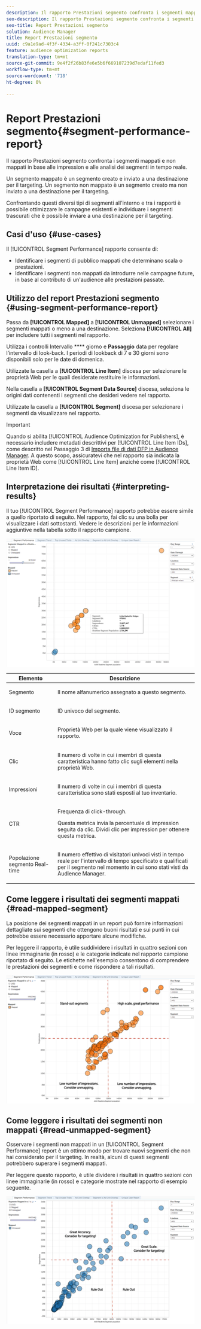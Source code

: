 ```yaml
---
description: Il rapporto Prestazioni segmento confronta i segmenti mappati e non mappati in base alle impression e alle analisi dei segmenti in tempo reale. Un segmento mappato è un segmento creato e inviato a una destinazione per il targeting. Un segmento non mappato è un segmento creato ma non inviato a una destinazione per il targeting. Confrontando questi diversi tipi di segmenti all'interno e tra i rapporti è possibile ottimizzare le campagne esistenti e individuare i segmenti trascurati che è possibile inviare a una destinazione per il targeting.
seo-description: Il rapporto Prestazioni segmento confronta i segmenti mappati e non mappati in base alle impression e alle analisi dei segmenti in tempo reale. Un segmento mappato è un segmento creato e inviato a una destinazione per il targeting. Un segmento non mappato è un segmento creato ma non inviato a una destinazione per il targeting. Confrontando questi diversi tipi di segmenti all'interno e tra i rapporti è possibile ottimizzare le campagne esistenti e individuare i segmenti trascurati che è possibile inviare a una destinazione per il targeting.
seo-title: Report Prestazioni segmento
solution: Audience Manager
title: Report Prestazioni segmento
uuid: c9a1e9ad-4f3f-4334-a3ff-0f241c7303c4
feature: audience optimization reports
translation-type: tm+mt
source-git-commit: 9e4f2f26b83fe6e5b6f669107239d7edaf11fed3
workflow-type: tm+mt
source-wordcount: '718'
ht-degree: 0%

---
```



# Report Prestazioni segmento{#segment-performance-report}

Il rapporto Prestazioni segmento confronta i segmenti mappati e non mappati in base alle impression e alle analisi dei segmenti in tempo reale.

Un segmento mappato è un segmento creato e inviato a una destinazione per il targeting. Un segmento non mappato è un segmento creato ma non inviato a una destinazione per il targeting.

Confrontando questi diversi tipi di segmenti all&#39;interno e tra i rapporti è possibile ottimizzare le campagne esistenti e individuare i segmenti trascurati che è possibile inviare a una destinazione per il targeting.

## Casi d&#39;uso {#use-cases}

Il [!UICONTROL Segment Performance] rapporto consente di:

* Identificare i segmenti di pubblico mappati che determinano scala o prestazioni.
* Identificare i segmenti non mappati da introdurre nelle campagne future, in base al contributo di un&#39;audience alle prestazioni passate.

## Utilizzo del report Prestazioni segmento {#using-segment-performance-report}

Passa da **[!UICONTROL Mapped]** a **[!UICONTROL Unmapped]** selezionare i segmenti mappati o meno a una destinazione. Seleziona **[!UICONTROL All]** per includere tutti i segmenti nel rapporto.

Utilizza i controlli Intervallo **** giorno e **Passaggio** data per regolare l’intervallo di look-back. I periodi di lookback di 7 e 30 giorni sono disponibili solo per le date di domenica.

Utilizzate la casella a **[!UICONTROL Line Item]** discesa per selezionare le proprietà Web per le quali desiderate restituire le informazioni.

Nella casella a **[!UICONTROL Segment Data Source]** discesa, seleziona le origini dati contenenti i segmenti che desideri vedere nel rapporto.

Utilizzate la casella a **[!UICONTROL Segment]** discesa per selezionare i segmenti da visualizzare nel rapporto.

>[!IMPORTANT]
>
>Quando si abilita [!UICONTROL Audience Optimization for Publishers], è necessario includere metadati descrittivi per [!UICONTROL Line Item IDs], come descritto nel Passaggio 3 di [Importa file di dati DFP in  Audience Manager](../../../reporting/audience-optimization-reports/aor-publishers/import-dfp.md). A questo scopo, assicuratevi che nel rapporto sia indicata la proprietà Web come [!UICONTROL Line Item] anziché come [!UICONTROL Line Item ID].

## Interpretazione dei risultati {#interpreting-results}

Il tuo [!UICONTROL Segment Performance] rapporto potrebbe essere simile a quello riportato di seguito. Nel rapporto, fai clic su una bolla per visualizzare i dati sottostanti. Vedere le descrizioni per le informazioni aggiuntive nella tabella sotto il rapporto campione.

![](assets/publisher_segment_performance.png)

<table id="table_AFE2540583C34835B04584693ADFD26A"> 
 <thead> 
  <tr> 
   <th colname="col1" class="entry"> Elemento </th> 
   <th colname="col2" class="entry"> Descrizione </th> 
  </tr>
 </thead>
 <tbody> 
  <tr> 
   <td colname="col1"> <p>Segmento </p> </td> 
   <td colname="col2"> <p>Il nome alfanumerico assegnato a questo segmento. </p> </td> 
  </tr> 
  <tr> 
   <td colname="col1"> <p>ID segmento </p> </td> 
   <td colname="col2"> <p>ID univoco del segmento. </p> </td> 
  </tr> 
  <tr> 
   <td colname="col1"> <p>Voce </p> </td> 
   <td colname="col2"> <p>Proprietà Web per la quale viene visualizzato il rapporto. </p> </td> 
  </tr> 
  <tr> 
   <td colname="col1"> <p>Clic </p> </td> 
   <td colname="col2"> <p>Il numero di volte in cui i membri di questa caratteristica hanno fatto clic sugli elementi nella proprietà Web. </p> </td> 
  </tr> 
  <tr> 
   <td colname="col1"> <p>Impressioni </p> </td> 
   <td colname="col2"> <p>Il numero di volte in cui i membri di questa caratteristica sono stati esposti al tuo inventario. </p> </td> 
  </tr> 
  <tr> 
   <td colname="col1"> <p>CTR </p> </td> 
   <td colname="col2"> <p>Frequenza di click-through. </p> <p>Questa metrica invia la percentuale di impression seguita da clic. Dividi clic per impression per ottenere questa metrica. </p> </td> 
  </tr> 
  <tr> 
   <td colname="col1"> <p>Popolazione segmento Real-time </p> </td> 
   <td colname="col2"> <p>Il numero effettivo di visitatori univoci visti in tempo reale per l'intervallo di tempo specificato e qualificati per il segmento nel momento in cui sono stati visti da <span class="keyword"> Audience Manager</span>. </p> </td> 
  </tr> 
 </tbody> 
</table>

## Come leggere i risultati dei segmenti mappati {#read-mapped-segment}

La posizione dei segmenti mappati in un report può fornire informazioni dettagliate sui segmenti che ottengono buoni risultati e sui punti in cui potrebbe essere necessario apportare alcune modifiche.

Per leggere il rapporto, è utile suddividere i risultati in quattro sezioni con linee immaginarie (in rosso) e le categorie indicate nel rapporto campione riportato di seguito. Le etichette nell&#39;esempio consentono di comprendere le prestazioni dei segmenti e come rispondere a tali risultati.

![](assets/publisher_segment_performance_mapped.png)

## Come leggere i risultati dei segmenti non mappati {#read-unmapped-segment}

Osservare i segmenti non mappati in un [!UICONTROL Segment Performance] report è un ottimo modo per trovare nuovi segmenti che non hai considerato per il targeting. In realtà, alcuni di questi segmenti potrebbero superare i segmenti mappati.

Per leggere questo rapporto, è utile dividere i risultati in quattro sezioni con linee immaginarie (in rosso) e categorie mostrate nel rapporto di esempio seguente.

![](assets/publisher_segment_performance_unmapped.png)
